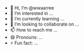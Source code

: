 - 👋 Hi, I’m @wwaarree
- 👀 I’m interested in ...
- 🌱 I’m currently learning ...
- 💞️ I’m looking to collaborate on ...
- 📫 How to reach me ...
- 😄 Pronouns: ...
- ⚡ Fun fact: ...

<!---
wwaarree/wwaarree is a ✨ special ✨ repository because its `README.md` (this file) appears on your GitHub profile.
You can click the Preview link to take a look at your changes.
--->
